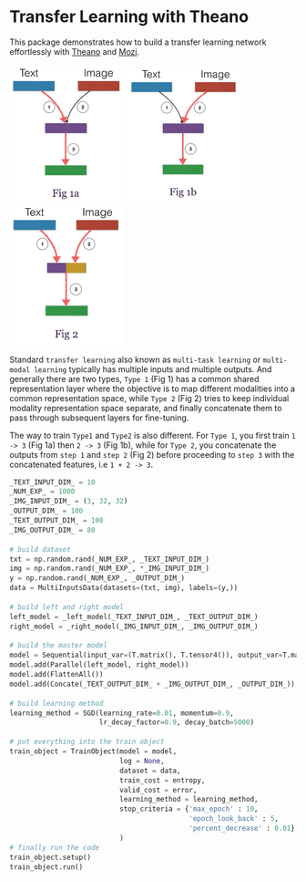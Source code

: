 <!-- # transfer_learning

## TODO

## Prepare dataset in the format
`X = [[t1, i1], [t2, i2], ...]` where t1 is the text feature corresponding to image i1 and
`y = [y1, y2, ...]` is the label. -->

# Transfer Learning with Theano
This package demonstrates how to build a transfer learning network effortlessly with [Theano](https://github.com/Theano/Theano.git) and [Mozi](https://github.com/hycis/Mozi).

<!-- ![transfer learning](images/illustration.png "Title" {width=40px height=400px}) -->
<img src="images/type1a.png" width="200">
<img src="images/type1b.png" width="200">
<img src="images/type2.png" width="200">


Standard `transfer learning` also known as `multi-task learning` or `multi-modal learning` typically has multiple inputs and multiple outputs. And generally there are two types, `Type 1` (Fig 1) has a common shared representation layer where the objective is to map different modalities into a common representation space, while `Type 2` (Fig 2) tries to keep individual modality representation space separate, and finally concatenate them to pass through subsequent layers for fine-tuning.

The way to train `Type1` and `Type2` is also different. For `Type 1`, you first train `1 -> 3` (Fig 1a) then `2 -> 3` (Fig 1b), while for `Type 2`, you concatenate the outputs from `step 1` and `step 2` (Fig 2) before proceeding to `step 3` with the concatenated features, i.e  `1 + 2 -> 3`.


```python
_TEXT_INPUT_DIM_ = 10
_NUM_EXP_ = 1000
_IMG_INPUT_DIM_ = (3, 32, 32)
_OUTPUT_DIM_ = 100
_TEXT_OUTPUT_DIM_ = 100
_IMG_OUTPUT_DIM_ = 80

# build dataset
txt = np.random.rand(_NUM_EXP_, _TEXT_INPUT_DIM_)
img = np.random.rand(_NUM_EXP_, *_IMG_INPUT_DIM_)
y = np.random.rand(_NUM_EXP_, _OUTPUT_DIM_)
data = MultiInputsData(datasets=(txt, img), labels=(y,))

# build left and right model
left_model = _left_model(_TEXT_INPUT_DIM_, _TEXT_OUTPUT_DIM_)
right_model = _right_model(_IMG_INPUT_DIM_, _IMG_OUTPUT_DIM_)

# build the master model
model = Sequential(input_var=(T.matrix(), T.tensor4()), output_var=T.matrix())
model.add(Parallel(left_model, right_model))
model.add(FlattenAll())
model.add(Concate(_TEXT_OUTPUT_DIM_ + _IMG_OUTPUT_DIM_, _OUTPUT_DIM_))

# build learning method
learning_method = SGD(learning_rate=0.01, momentum=0.9,
                      lr_decay_factor=0.9, decay_batch=5000)

# put everything into the train object
train_object = TrainObject(model = model,
                           log = None,
                           dataset = data,
                           train_cost = entropy,
                           valid_cost = error,
                           learning_method = learning_method,
                           stop_criteria = {'max_epoch' : 10,
                                            'epoch_look_back' : 5,
                                            'percent_decrease' : 0.01}
                           )
# finally run the code
train_object.setup()
train_object.run()
```
